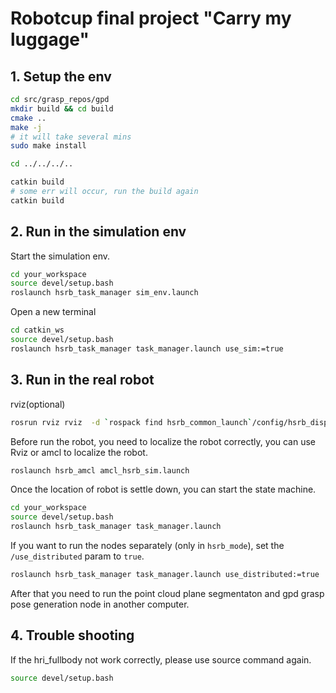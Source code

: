 # Robotcup final project "Carry my luggage"
## 1. Setup the env
```bash
cd src/grasp_repos/gpd
mkdir build && cd build
cmake ..
make -j 
# it will take several mins
sudo make install

cd ../../../..

catkin build
# some err will occur, run the build again
catkin build
```

## 2. Run in the simulation env
Start the simulation env.
```bash
cd your_workspace
source devel/setup.bash
roslaunch hsrb_task_manager sim_env.launch
```

Open a new terminal
```bash
cd catkin_ws
source devel/setup.bash
roslaunch hsrb_task_manager task_manager.launch use_sim:=true
```

## 3. Run in the real robot
rviz(optional)
```bash
rosrun rviz rviz  -d `rospack find hsrb_common_launch`/config/hsrb_display_full_hsrc.rviz
```
Before run the robot, you need to localize the robot correctly, you can use Rviz or amcl to localize the robot.
```bash
roslaunch hsrb_amcl amcl_hsrb_sim.launch
```

Once the location of robot is settle down, you can start the state machine.

```bash
cd your_workspace
source devel/setup.bash 
roslaunch hsrb_task_manager task_manager.launch 
```

If you want to run the nodes separately (only in `hsrb_mode`), set the `/use_distributed` param to `true`.
```bash
roslaunch hsrb_task_manager task_manager.launch use_distributed:=true 
```
After that you need to run the point cloud plane segmentaton and gpd grasp pose generation node in another computer.


## 4. Trouble shooting
If the hri_fullbody not work correctly, please use source command again.
```bash
source devel/setup.bash
```